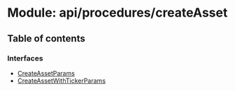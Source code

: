 # Module: api/procedures/createAsset

## Table of contents

### Interfaces

- [CreateAssetParams](../wiki/api.procedures.createAsset.CreateAssetParams)
- [CreateAssetWithTickerParams](../wiki/api.procedures.createAsset.CreateAssetWithTickerParams)
